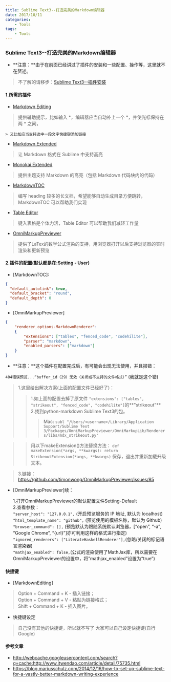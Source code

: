 ```yaml
---
title: Sublime Text3--打造完美的Markdown编辑器
date: 2017/10/11
categories:
    - Tools
tags:
    - Tools
---
```


### Sublime Text3--打造完美的Markdown编辑器

- **注意：**由于在前面已经讲过了插件的安装和一些配置、操作等，这里就不在赘述。
> 不了解的请移步：[Sublime Text3--插件安装](http://blog.csdn.net/xingerr/article/details/70231554 "Sublime Text3--插件安装")

#### 1.所需的插件

- [Markdown Editing](https://packagecontrol.io/packages/MarkdownEditing "Markdown Editing")
> 提供辅助提示，比如输入 *，编辑器应当自动补上一个 *，并使光标保持在两 * 之间，

	> 又比如应当支持选中一段文字快捷键添加链接

- [Markdown Extended](https://packagecontrol.io/packages/Markdown%20Extended "Markdown Extended")
> 让 Markdown 格式在 Sublime 中支持高亮

- [Monokai Extended](https://packagecontrol.io/search/Monokai%20Extended "Monokai Extended")
> 提供主题支持 Markdown 的高亮（包括 Markdown 代码块内的代码）

- [MarkdownTOC](https://packagecontrol.io/packages/MarkdownTOC "MarkdownTOC")
> 编写 heading 较多的长文档，希望能够自动生成目录方便跳转，MarkdownTOC 可以帮助我们实现

- [Table Editor](https://packagecontrol.io/packages/Table%20Editor "Table Editor")
> 键入表格是个体力活，Table Editor 可以帮助我们减轻工作量

- [OmniMarkupPreviewer](https://packagecontrol.io/packages/OmniMarkupPreviewer "OmniMarkupPreviewer")
> 提供了LaTex的数学公式渲染的支持，用浏览器打开以后支持浏览器的实时渲染和更新预览

#### 2.插件的配置(默认都是在:Setting - User)
- [MarkdownTOC]:

```json
{
  "default_autolink": true,
  "default_bracket": "round",
  "default_depth": 0
}
```

- [OmniMarkupPreviewer]

```json
{
    "renderer_options-MarkdownRenderer":
    {
        "extensions": ["tables", "fenced_code", "codehilite"],
    	"parser": "markdown",
    	"enabled_parsers": ["markdown"]
	}
}
```

- **注意：**这个插件在配置完成后，有可能会出现无法使用，并且报错：

`404错误预览...“buffer_id（29）无效（关闭或不支持的文件格式）”`
(我就是这个错)

> 1.这里给出解决方案(上面的配置文件已经好了)：
>> 1.如上面的配置去掉了原文件 `"extensions": ["tables", "strikeout", "fenced_code", "codehilite"]`的**"strikeout"**		
>> 2.找到python-markdown Sublime Text3的包。
>>> Mac: `subl "/Users/<username>/Library/Application Support/Sublime Text 3/Packages/OmniMarkupPreviewer/OmniMarkupLib/Renderers/libs/mdx_strikeout.py"`

>> 用以下makeExtension()方法替换方法：
`def makeExtension(*args, **kwargs):
    return StrikeoutExtension(*args, **kwargs)`
保存，退出并重新加载升级文本。

> 3.链接：<https://github.com/timonwong/OmniMarkupPreviewer/issues/85>

- [OmniMarkupPreviewer]续：

	1.打开OmniMarkupPreviewer的默认配置文件Setting-Default    
	2.查看参数：		
	`"server_host": "127.0.0.1",` (开启预览服务的 IP 地址, 默认为 localhost)		
	`"html_template_name": "github",` (预览使用的模板名称，默认为 Github)		
	`"browser_command": [],` (预览默认为跟随系统默认浏览器，[“open”, “-a”, “Google Chrome”, “{url}”]亦可利用这样的格式进行指定)		
	`"ignored_renderers": ["LiterateHaskellRenderer"],`(忽略/关闭的标记语言渲染器)		
	`"mathjax_enabled": false,`(公式的渲染使用了MathJax库，所以需要在OmniMarkupPreviewer的设置中，将”mathjax_enabled”设置为“true”)

#### 快捷键
- [MarkdownEditing]
> Option + Command + K - 插入链接；	
Option + Command + V - 粘贴为链接格式；		
Shift + Command + K - 插入图片。

- 快捷键设定
> 自己没有其他的快捷键，所以就不写了	
> 大家可以自己设定快捷键(自行Google)

#### 参考文章
- <http://webcache.googleusercontent.com/search?q=cache:http://www.itwendao.com/article/detail/75735.html>
- <https://blog.mariusschulz.com/2014/12/16/how-to-set-up-sublime-text-for-a-vastly-better-markdown-writing-experience>
